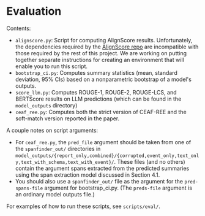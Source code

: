 # Evaluation

Contents:
- `alignscore.py`: Script for computing AlignScore results. Unfortunately, the dependencies required by the [AlignScore repo](https://github.com/yuh-zha/AlignScore) are incompatible with those required by the rest of this project. We are working on putting together separate instructions for creating an environment that will enable you to run this script.
- `bootstrap_ci.py`: Computes summary statistics (mean, standard deviation, 95% CIs) based on a nonparametric bootstrap of a model's outputs.
- `score_llm.py`: Computes ROUGE-1, ROUGE-2, ROUGE-LCS, and BERTScore results on LLM predictions (which can be found in the `model_outputs` directory)
- `ceaf_ree.py`: Computes both the strict version of CEAF-REE and the soft-match version reported in the paper.

A couple notes on script arguments:
- For `ceaf_ree.py`, the `pred_file` argument should be taken from one of the `spanfinder_out/` directories in `model_outputs/{report_only,combined}/{corrupted,event_only,text_only,text_with_schema,text_with_event}/`. These files (and no others) contain the argument spans extracted from the predicted summaries using the span extraction model discussed in Section 4.1.
- You should also use a `spanfinder_out/` file as the argument for the `pred-spans-file` argument for bootstrap\_ci.py. (The `preds-file` argument is an ordinary model outputs file.)

For examples of how to run these scripts, see `scripts/eval/`.